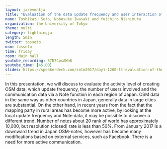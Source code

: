 ```yaml
---
layout: ja/eventja
Title: "Evaluation of the data update frequency and user interaction of OSM in Japan"
name: Toshikazu Seto, Nobusuke Iwasaki and Yuichiro Nishimura
organization: the University of Tokyo
theme: multi
category: lightningja
length: 5min
twitter: tosseto
osm: tosseto
time: friday
room: Main hall
youtube_recording: 87D7CpsAWn8
youtube_time: [45,00]
slides: https://speakerdeck.com/sotm2017/day1-1200-lt-evaluation-of-the-data-update-frequency-and-user-interaction-of-osm-in-japan
---
```

In this presentation, we will discuss to evaluate the activity level of creating OSM data, which update frequency, the number of users involved and the communication data via a Note function in each region of Japan. OSM data in the same way as other countries in Japan, generally data in large cities are substantial. On the other hand, in recent years from the fact that the mapping party in rural areas has become more active, by looking at the local update frequency and Note data, it may be possible to discover a different trend. Number of notes about 20 rank of world has approximately 10,000, but resolution (closed) rate is less than 50%. From January 2017 is a downward trend in Japan OSM-notes, however has become many modifications based on external services, such as Facebook. There is a need for more active communication.
